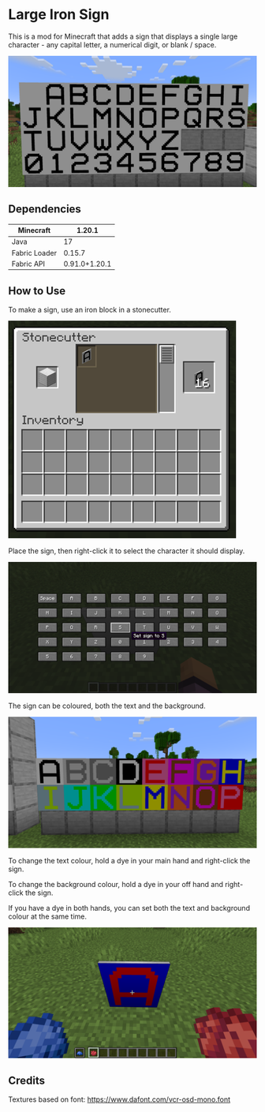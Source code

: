 # Large Iron Sign

This is a mod for Minecraft that adds a sign that displays a single large character - any capital letter, a numerical digit, or blank / space.

![All symbols](screenshots/allsymbols.png)

## Dependencies

| Minecraft     | 1.20.1        |
| ------------- | ------------- |
| Java          | 17            |
| Fabric Loader | 0.15.7        |
| Fabric API    | 0.91.0+1.20.1 |

## How to Use

To make a sign, use an iron block in a stonecutter.

![How to make sign](screenshots/making.png)

Place the sign, then right-click it to select the character it should display.

![How to select character](screenshots/selection.png)

The sign can be coloured, both the text and the background.

![All colours](screenshots/colours.png)

To change the text colour, hold a dye in your main hand and right-click the sign.

To change the background colour, hold a dye in your off hand and right-click the sign.

If you have a dye in both hands, you can set both the text and background colour at the same time.

![How to dye the sign](screenshots/colouring.png)


## Credits

Textures based on font: https://www.dafont.com/vcr-osd-mono.font
